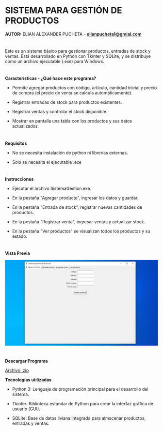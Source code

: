 # SISTEMA PARA GESTIÓN DE PRODUCTOS 
**AUTOR:** ELIAN ALEXANDER PUCHETA - **elianpucheta1@gmial.com**
#

Este es un sistema básico para gestionar productos, entradas de stock y ventas. Está desarrollado en Python con Tkinter y SQLite, y se distribuye como un archivo ejecutable (.exe) para Windows.
#
**Características - ¿Qué hace este programa?**

- Permite agregar productos con código, artículo, cantidad inicial y precio de compra (el precio de venta se calcula automáticamente).

- Registrar entradas de stock para productos existentes.

- Registrar ventas y controlar el stock disponible.

- Mostrar en pantalla una tabla con los productos y sus datos actualizados.
#
**Requisitos**

- No se necesita instalación de python ni librerias externas.

- Solo se necesita el ejecutable .exe
#
**Instrucciones**

- Ejecutar el archivo SistemaGestion.exe.

- En la pestaña "Agregar producto", ingresar los datos y guardar.

- En la pestaña "Entrada de stock", registrar nuevas cantidades de productos.

- En la pestaña "Registrar venta", ingresar ventas y actualizar stock.

- En la pestaña "Ver productos" se visualizan todos los productos y su estado.
#
**Vista Previa**

![vista](https://github.com/eliancba/SistemadeGestionB/blob/main/vista%20previa.png) 
#

**Descargar Programa**

[Archivo .zip](https://drive.google.com/file/d/1gE9X5L9m5-tKow2L4iR7kcARGXoyZh5t/view?usp=drive_link)


**Tecnologías utilizadas**

- Python 3: Lenguaje de programación principal para el desarrollo del sistema.

- Tkinter: Biblioteca estándar de Python para crear la interfaz gráfica de usuario (GUI).

- SQLite: Base de datos liviana integrada para almacenar productos, entradas y ventas.

